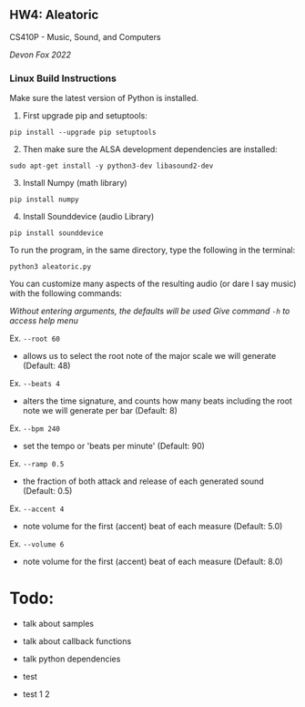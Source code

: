## HW4: Aleatoric

CS410P - Music, Sound, and Computers

*Devon Fox 2022*

### Linux Build Instructions

Make sure the latest version of Python is installed.

1. First upgrade pip and setuptools:

`pip install --upgrade pip setuptools`

2. Then make sure the ALSA development dependencies are installed:

`sudo apt-get install -y python3-dev libasound2-dev`

3. Install Numpy (math library)

`pip install numpy`

4. Install Sounddevice (audio Library)

`pip install sounddevice`

To run the program, in the same directory, type the following in the terminal:

`python3 aleatoric.py`

You can customize many aspects of the resulting audio (or dare I say music) with the following commands:

*Without entering arguments, the defaults will be used Give command `-h` to access help menu*

Ex. `--root 60` 
* allows us to select the root note of the major scale we will generate (Default: 48)

Ex. `--beats 4`
* alters the time signature, and counts how many beats including the root note we will generate per bar (Default: 8)

Ex. `--bpm 240`
* set the tempo or 'beats per minute' (Default: 90)

Ex. `--ramp 0.5`
* the fraction of both attack and release of each generated sound (Default: 0.5)

Ex. `--accent 4`
* note volume for the first (accent) beat of each measure (Default: 5.0)

Ex. `--volume 6`
* note volume for the first (accent) beat of each measure (Default: 8.0)

# Todo:

* talk about samples
* talk about callback functions
* talk python dependencies

* test
* test 1 2 